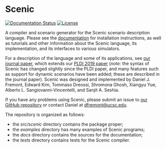 # Scenic

[![Documentation Status](https://readthedocs.org/projects/scenic-lang/badge/?version=latest)](https://scenic-lang.readthedocs.io/en/latest/?badge=latest)
[![License](https://img.shields.io/badge/License-BSD%203--Clause-blue.svg)](https://opensource.org/licenses/BSD-3-Clause)

A compiler and scenario generator for the Scenic scenario description language.
Please see the [documentation](https://scenic-lang.readthedocs.io/) for installation instructions, as well as tutorials and other information about the Scenic language, its implementation, and its interfaces to various simulators.

For a description of the language and some of its applications, see [our journal paper](https://link.springer.com/article/10.1007/s10994-021-06120-5), which extends our [PLDI 2019 paper](https://arxiv.org/abs/1809.09310) (*note:* the syntax of Scenic has changed slightly since the PLDI paper, and many features such as support for dynamic scenarios have been added; these are described in the journal paper).
Scenic was designed and implemented by Daniel J. Fremont, Edward Kim, Tommaso Dreossi, Shromona Ghosh, Xiangyu Yue, Alberto L. Sangiovanni-Vincentelli, and Sanjit A. Seshia.

If you have any problems using Scenic, please submit an issue to [our GitHub repository](https://github.com/BerkeleyLearnVerify/Scenic) or contact Daniel at <dfremont@ucsc.edu>.

The repository is organized as follows:

* the _src/scenic_ directory contains the package proper;
* the _examples_ directory has many examples of Scenic programs;
* the _docs_ directory contains the sources for the documentation;
* the _tests_ directory contains tests for the Scenic compiler.
